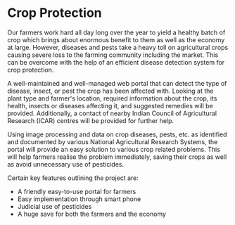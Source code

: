 # Crop Protection
Our farmers work hard all day long over the year to yield a healthy batch of crop which brings about enormous benefit to them as well as the economy at large. However, diseases and pests take a heavy toll on agricultural crops causing severe loss to the farming community including the market. This can be overcome with the help of an efficient disease detection system for crop protection.

A well-maintained and well-managed web portal that can detect the type of disease, insect, or pest the crop has been affected with. Looking at the plant type and farmer's location, required information about the crop, its health, insects or diseases affecting it, and suggested remedies will be provided. Additionally, a contact of nearby Indian Council of Agricultural Research (ICAR) centres will be provided for further help.

Using image processing and data on crop diseases, pests, etc. as identified and documented by various National Agricultural Research Systems, the portal will provide an easy solution to various crop related problems. This will help farmers realise the problem immediately, saving their crops as well as avoid unnecessary use of pesticides.

Certain key features outlining the project are:
- A friendly easy-to-use portal for farmers
- Easy implementation through smart phone
- Judicial use of pesticides
- A huge save for both the farmers and the economy
